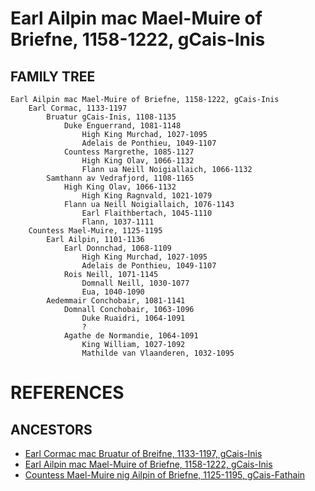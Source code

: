 # Earl Ailpin mac Mael-Muire of Briefne, 1158-1222, gCais-Inis

## FAMILY TREE 
```
Earl Ailpin mac Mael-Muire of Briefne, 1158-1222, gCais-Inis
	Earl Cormac, 1133-1197
		Bruatur gCais-Inis, 1108-1135
			Duke Enguerrand, 1081-1148
				High King Murchad, 1027-1095
				Adelais de Ponthieu, 1049-1107
			Countess Margrethe, 1085-1127
				High King Olav, 1066-1132
				Flann ua Neill Noigiallaich, 1066-1132
		Samthann av Vedrafjord, 1108-1165
			High King Olav, 1066-1132
				High King Ragnvald, 1021-1079
			Flann ua Neill Noigiallaich, 1076-1143
				Earl Flaithbertach, 1045-1110
				Flann, 1037-1111				
	Countess Mael-Muire, 1125-1195
		Earl Ailpin, 1101-1136
			Earl Donnchad, 1068-1109
				High King Murchad, 1027-1095
				Adelais de Ponthieu, 1049-1107
			Rois Neill, 1071-1145
				Domnall Neill, 1030-1077
				Eua, 1040-1090
		Aedemmair Conchobair, 1081-1141	
			Domnall Conchobair, 1063-1096
				Duke Ruaidri, 1064-1091
				?
			Agathe de Normandie, 1064-1091
				King William, 1027-1092
				Mathilde van Vlaanderen, 1032-1095
```


# REFERENCES

## ANCESTORS
* [Earl Cormac mac Bruatur of Breifne, 1133-1197, gCais-Inis](cormac_mac_bruatur_1133.md)
* [Earl Ailpin mac Mael-Muire of Briefne, 1158-1222, gCais-Inis](ailpin_mac_mael-muire_1158.md)
* [Countess Mael-Muire nig Ailpin of Briefne, 1125-1195, gCais-Fathain](mael-muire_nig_ailpin_1125.md)
